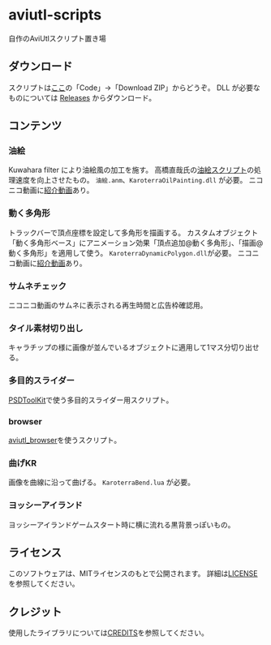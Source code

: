 # aviutl-scripts

自作のAviUtlスクリプト置き場

## ダウンロード
スクリプトは[ここ](https://github.com/karoterra/aviutl-scripts)の「Code」→「Download ZIP」からどうぞ。
DLL が必要なものについては
[Releases](https://github.com/karoterra/aviutl-scripts/releases)
からダウンロード。


## コンテンツ

### 油絵
Kuwahara filter により油絵風の加工を施す。
高橋直哉氏の[油絵スクリプト](https://www.nicovideo.jp/watch/sm35695116)の処理速度を向上させたもの。
`油絵.anm`、`KaroterraOilPainting.dll` が必要。
ニコニコ動画に[紹介動画](https://www.nicovideo.jp/watch/sm39051118)あり。

### 動く多角形
トラックバーで頂点座標を設定して多角形を描画する。
カスタムオブジェクト「動く多角形ベース」にアニメーション効果「頂点追加@動く多角形」、「描画@動く多角形」を適用して使う。
`KaroterraDynamicPolygon.dll`が必要。
ニコニコ動画に[紹介動画](https://www.nicovideo.jp/watch/sm38752367)あり。

### サムネチェック
ニコニコ動画のサムネに表示される再生時間と広告枠確認用。

### タイル素材切り出し
キャラチップの様に画像が並んでいるオブジェクトに適用して1マス分切り出せる。

### 多目的スライダー
[PSDToolKit](https://github.com/oov/aviutl_psdtoolkit)で使う多目的スライダー用スクリプト。

### browser
[aviutl_browser](https://github.com/oov/aviutl_browser)を使うスクリプト。

### 曲げKR
画像を曲線に沿って曲げる。
`KaroterraBend.lua` が必要。

### ヨッシーアイランド
ヨッシーアイランドゲームスタート時に横に流れる黒背景っぽいもの。

## ライセンス

このソフトウェアは、MITライセンスのもとで公開されます。
詳細は[LICENSE](LICENSE)を参照してください。

## クレジット

使用したライブラリについては[CREDITS](CREDITS.md)を参照してください。
